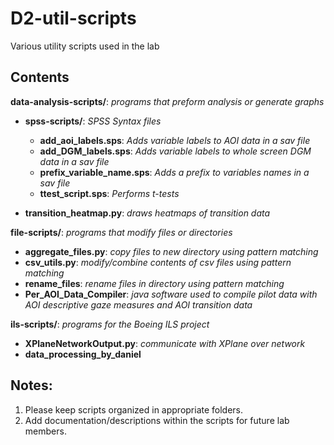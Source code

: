 # D2-util-scripts
Various utility scripts used in the lab

## Contents

**data-analysis-scripts/**: *programs that preform analysis or generate graphs*

- **spss-scripts/**: *SPSS Syntax files*

  - **add_aoi_labels.sps**: *Adds variable labels to AOI data in a sav file*
  - **add_DGM_labels.sps**: *Adds variable labels to whole screen DGM data in a sav file*
  - **prefix_variable_name.sps**: *Adds a prefix to variables names in a sav file*
  - **ttest_script.sps**: *Performs t-tests*

- **transition_heatmap.py**: *draws heatmaps of transition data*

**file-scripts/**: *programs that modify files or directories*

- **aggregate_files.py**: *copy files to new directory using pattern matching*
- **csv_utils.py**: *modify/combine contents of csv files using pattern matching*
- **rename_files**: *rename files in directory using pattern matching*
- **Per_AOI_Data_Compiler**: *java software used to compile pilot data with AOI descriptive gaze measures and AOI transition data*

**ils-scripts/**: *programs for the Boeing ILS project*

- **XPlaneNetworkOutput.py**: *communicate with XPlane over network*
- **data_processing_by_daniel**


## Notes:
1. Please keep scripts organized in appropriate folders.
2. Add documentation/descriptions within the scripts for future lab members.